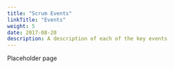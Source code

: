 ```yaml
---
title: "Scrum Events"
linkTitle: "Events"
weight: 5
date: 2017-08-20
description: A description of each of the key events
---
```


Placeholder page